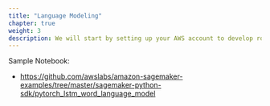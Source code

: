```yaml
---
title: "Language Modeling"
chapter: true
weight: 3
description: We will start by setting up your AWS account to develop robot applications with AWS RoboMaker. 
---
```


Sample Notebook:
- https://github.com/awslabs/amazon-sagemaker-examples/tree/master/sagemaker-python-sdk/pytorch_lstm_word_language_model 